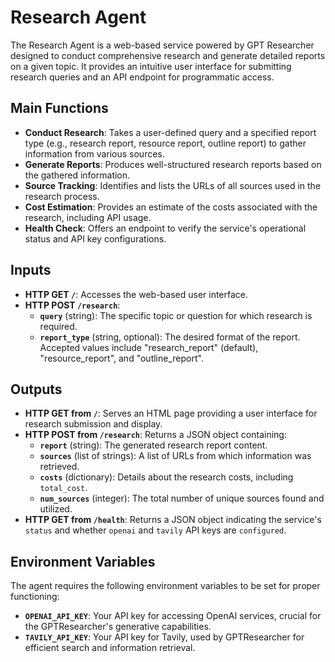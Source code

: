 # Research Agent

The Research Agent is a web-based service powered by GPT Researcher designed to conduct comprehensive research and generate detailed reports on a given topic. It provides an intuitive user interface for submitting research queries and an API endpoint for programmatic access.

## Main Functions

*   **Conduct Research**: Takes a user-defined query and a specified report type (e.g., research report, resource report, outline report) to gather information from various sources.
*   **Generate Reports**: Produces well-structured research reports based on the gathered information.
*   **Source Tracking**: Identifies and lists the URLs of all sources used in the research process.
*   **Cost Estimation**: Provides an estimate of the costs associated with the research, including API usage.
*   **Health Check**: Offers an endpoint to verify the service's operational status and API key configurations.

## Inputs

*   **HTTP GET `/`**: Accesses the web-based user interface.
*   **HTTP POST `/research`**:
    *   **`query`** (string): The specific topic or question for which research is required.
    *   **`report_type`** (string, optional): The desired format of the report. Accepted values include "research_report" (default), "resource_report", and "outline_report".

## Outputs

*   **HTTP GET from `/`**: Serves an HTML page providing a user interface for research submission and display.
*   **HTTP POST from `/research`**: Returns a JSON object containing:
    *   **`report`** (string): The generated research report content.
    *   **`sources`** (list of strings): A list of URLs from which information was retrieved.
    *   **`costs`** (dictionary): Details about the research costs, including `total_cost`.
    *   **`num_sources`** (integer): The total number of unique sources found and utilized.
*   **HTTP GET from `/health`**: Returns a JSON object indicating the service's `status` and whether `openai` and `tavily` API keys are `configured`.

## Environment Variables

The agent requires the following environment variables to be set for proper functioning:

*   **`OPENAI_API_KEY`**: Your API key for accessing OpenAI services, crucial for the GPTResearcher's generative capabilities.
*   **`TAVILY_API_KEY`**: Your API key for Tavily, used by GPTResearcher for efficient search and information retrieval.